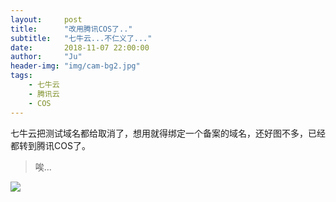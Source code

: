 ```yaml
---
layout:     post
title:      "改用腾讯COS了.."
subtitle:   "七牛云...不仁义了..."
date:       2018-11-07 22:00:00
author:     "Ju"
header-img: "img/cam-bg2.jpg"
tags:
    - 七牛云
    - 腾讯云
    - COS
---
```



七牛云把测试域名都给取消了，想用就得绑定一个备案的域名，还好图不多，已经都转到腾讯COS了。

> 唉...

![](https://coco-1253659112.cos.ap-beijing-1.myqcloud.com/ju-blog/image/single2p47k/ys002.gif)